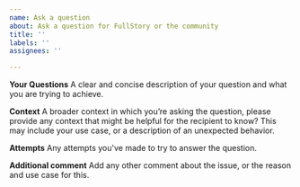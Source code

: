 ```yaml
---
name: Ask a question
about: Ask a question for FullStory or the community
title: ''
labels: ''
assignees: ''

---
```


**Your Questions**
A clear and concise description of your question and what you are trying to achieve.

**Context**
A broader context in which you’re asking the question, please provide any context that might be helpful for the recipient to know? This may include your use case, or a description of an unexpected behavior.

**Attempts**
Any attempts you've made to try to answer the question.

**Additional comment**
Add any other comment about the issue, or the reason and use case for this.